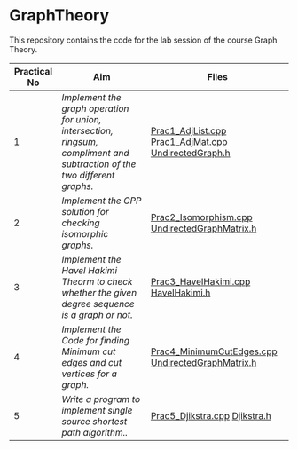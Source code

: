 # GraphTheory

This repository contains the code for the lab session of the course Graph Theory.

| Practical No | Aim              |Files      |
|--------------|------------------|-----------|
| 1 | _Implement the graph operation for union, intersection, ringsum, compliment and subtraction of the two different graphs._ | [Prac1_AdjList.cpp](./Prac1_AdjList.cpp) [Prac1_AdjMat.cpp](./Prac1_AdjMat.cpp) [UndirectedGraph.h](./UndirectedGraph.h) |
| 2 | _Implement the CPP solution for checking isomorphic graphs._ | [Prac2_Isomorphism.cpp](./Prac2_Isomorphism.cpp) [UndirectedGraphMatrix.h](./UndirectedGraphMatrix.h) |
| 3 | _Implement the Havel Hakimi Theorm to check whether the given degree sequence is a graph or not._ | [Prac3_HavelHakimi.cpp](./Prac3_HavelHakimi.cpp) [HavelHakimi.h](./HavelHakimi.h) |
| 4 | _Implement the Code for finding Minimum cut edges and cut vertices for a graph._ | [Prac4_MinimumCutEdges.cpp](./Prac4_MinimumCutEdges.cpp) [UndirectedGraphMatrix.h](./UndirectedGraphMatrix.h) |
| 5 | _Write a program to implement single source shortest path algorithm.._ | [Prac5_Djikstra.cpp](./Prac5_Djikstra.cpp) [Djikstra.h](./Djikstra.h) |
